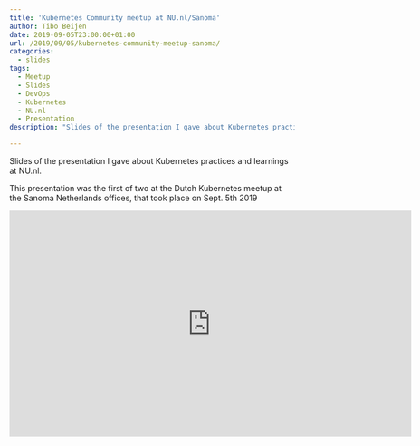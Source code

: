 ```yaml
---
title: 'Kubernetes Community meetup at NU.nl/Sanoma'
author: Tibo Beijen
date: 2019-09-05T23:00:00+01:00
url: /2019/09/05/kubernetes-community-meetup-sanoma/
categories:
  - slides
tags:
  - Meetup
  - Slides
  - DevOps
  - Kubernetes
  - NU.nl
  - Presentation
description: "Slides of the presentation I gave about Kubernetes practices and learnings at NU.nl."

---
```

Slides of the presentation I gave about Kubernetes practices and learnings at NU.nl. 

This presentation was the first of two at the Dutch Kubernetes meetup at the Sanoma Netherlands offices, that took place on Sept. 5th 2019

<div style="position: relative">
<iframe id="talk_frame_547237" src="https://speakerdeck.com/player/b9b1eea747aa4b60b7621339a6c2bd44" style="border:0; padding:0; width:710px; height:399px; margin:0 auto; background:transparent;" frameborder="0" allowtransparency="true" allowfullscreen="allowfullscreen" mozallowfullscreen="true" webkitallowfullscreen="true"></iframe></div>